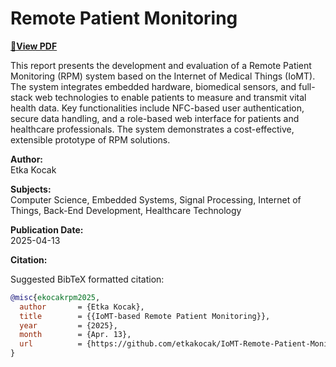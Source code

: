 # Remote Patient Monitoring

[**📄View PDF**](https://etkakocak.github.io/IoMT-Remote-Patient-Monitoring/IoMT%20based%20Remote%20Patient%20Monitoring.pdf)

This report presents the development and evaluation of a Remote Patient Monitoring (RPM) system based on the Internet of Medical Things (IoMT). The system integrates embedded hardware, biomedical sensors, and full-stack web technologies to enable patients to measure and transmit vital health data. Key functionalities include NFC-based user authentication, secure data handling, and a role-based web interface for patients and healthcare professionals. The system demonstrates a cost-effective, extensible prototype of RPM solutions.  

**Author:**  
Etka Kocak

**Subjects:**  
Computer Science, Embedded Systems, Signal Processing, Internet of Things, Back-End Development, Healthcare Technology

**Publication Date:**  
2025-04-13

**Citation:**  

Suggested BibTeX formatted citation:
```bibtex
@misc{ekocakrpm2025,
  author       = {Etka Kocak},
  title        = {{IoMT-based Remote Patient Monitoring}},
  year         = {2025},
  month        = {Apr. 13},
  url          = {https://github.com/etkakocak/IoMT-Remote-Patient-Monitoring/tree/main/documentation}
}
```